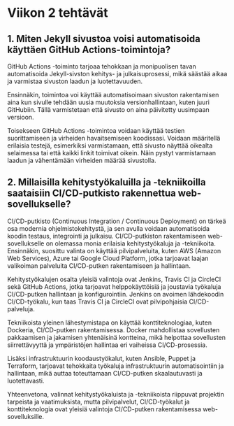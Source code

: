 # Viikon 2 tehtävät

## 1. Miten Jekyll sivustoa voisi automatisoida käyttäen GitHub Actions-toimintoja?

GitHub Actions -toiminto tarjoaa tehokkaan ja monipuolisen tavan automatisoida Jekyll-sivston kehitys- ja julkaisuprosessi, mikä säästää aikaa ja varmistaa sivuston laadun ja luotettavuuden.

Ensinnäkin, toimintoa voi käyttää automatisoimaan sivuston rakentamisen aina kun sivulle tehdään uusia muutoksia versionhallintaan, kuten juuri GitHubiin. Tällä varmistetaan että sivusto on aina päivitetty uusimpaan versioon.

Toisekseen GitHub Actions -toimintoa voidaan käyttää testien suorittamiseen ja virheiden havaitsemiseen koodissasi. Voidaan määritellä erilaisia testejä, esimerkiksi varmistamaan, että sivusto näyttää oikealta selaimessa tai että kaikki linkit toimivat oikein. Näin pystyt varmistamaan laadun ja vähentämään virheiden määrää sivustolla.

## 2. Millaisilla kehitystyökaluilla ja -tekniikoilla saataisiin CI/CD-putkisto rakennettua web-sovellukselle?

CI/CD-putkisto (Continuous Integration / Continuous Deployment) on tärkeä osa modernia ohjelmistokehitystä, ja sen avulla voidaan automatisoida koodin testaus, integrointi ja julkaisu. CI/CD-putkiston rakentamiseen web-sovellukselle on olemassa monia erilaisia kehitystyökaluja ja -tekniikoita. Ensinnäkin, suosittu valinta on käyttää pilvipalveluita, kuten AWS (Amazon Web Services), Azure tai Google Cloud Platform, jotka tarjoavat laajan valikoiman palveluita CI/CD-putken rakentamiseen ja hallintaan.

Kehitystyökalujen osalta yleisiä valintoja ovat Jenkins, Travis CI ja CircleCI sekä GitHub Actions, jotka tarjoavat helppokäyttöisiä ja joustavia työkaluja CI/CD-putken hallintaan ja konfigurointiin. Jenkins on avoimen lähdekoodin CI/CD-työkalu, kun taas Travis CI ja CircleCI ovat pilvipohjaisia CI/CD-palveluja.

Tekniikoista yleinen lähestymistapa on käyttää konttiteknologiaa, kuten Dockeria, CI/CD-putken rakentamisessa. Docker mahdollistaa sovellusten pakkaamisen ja jakamisen yhtenäisinä kontteina, mikä helpottaa sovellusten siirrettävyyttä ja ympäristöjen hallintaa eri vaiheissa CI/CD-prosessia.

Lisäksi infrastruktuurin koodaustyökalut, kuten Ansible, Puppet ja Terraform, tarjoavat tehokkaita työkaluja infrastruktuurin automatisointiin ja hallintaan, mikä auttaa toteuttamaan CI/CD-putken skaalautuvasti ja luotettavasti.

Yhteenvetona, valinnat kehitystyökaluista ja -tekniikoista riippuvat projektin tarpeista ja vaatimuksista, mutta pilvipalvelut, CI/CD-työkalut ja konttiteknologia ovat yleisiä valintoja CI/CD-putken rakentamisessa web-sovelluksille.
